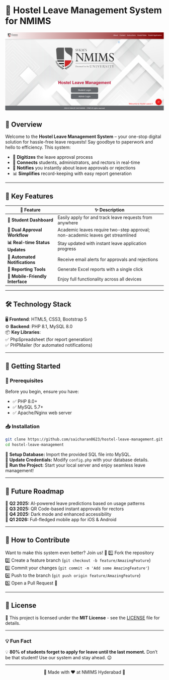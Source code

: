 # 🏨 Hostel Leave Management System for NMIMS
![Preview](reference-hl.png)


## 📌 Overview
Welcome to the **Hostel Leave Management System** – your one-stop digital solution for hassle-free leave requests! Say goodbye to paperwork and hello to efficiency. This system:
- 🚀 **Digitizes** the leave approval process
- 🔄 **Connects** students, administrators, and rectors in real-time
- 📢 **Notifies** you instantly about leave approvals or rejections
- 📊 **Simplifies** record-keeping with easy report generation

---

## 🎯 Key Features
| 🚀 Feature | ✨ Description |
|-----------|--------------|
| **📌 Student Dashboard** | Easily apply for and track leave requests from anywhere |
| **🔗 Dual Approval Workflow** | Academic leaves require two-step approval; non-academic leaves get streamlined |
| **📊 Real-time Status Updates** | Stay updated with instant leave application progress |
| **📩 Automated Notifications** | Receive email alerts for approvals and rejections |
| **📂 Reporting Tools** | Generate Excel reports with a single click |
| **📱 Mobile-Friendly Interface** | Enjoy full functionality across all devices |

---

## 🛠️ Technology Stack
🖥 **Frontend**: HTML5, CSS3, Bootstrap 5  
⚙️ **Backend**: PHP 8.1, MySQL 8.0  
📦 **Key Libraries**:  
✅ PhpSpreadsheet (for report generation)  
✅ PHPMailer (for automated notifications)  

---

## 🚀 Getting Started
### 🎯 Prerequisites
Before you begin, ensure you have:
- ✅ PHP 8.0+
- ✅ MySQL 5.7+
- ✅ Apache/Nginx web server

### 📥 Installation
```bash
git clone https://github.com/saicharan0623/hostel-leave-management.git
cd hostel-leave-management
```

🔧 **Setup Database:** Import the provided SQL file into MySQL.  
🔑 **Update Credentials:** Modify `config.php` with your database details.  
🚀 **Run the Project:** Start your local server and enjoy seamless leave management!  

---

## 🔮 Future Roadmap
🚀 **Q2 2025:** AI-powered leave predictions based on usage patterns  
📲 **Q3 2025:** QR Code-based instant approvals for rectors  
🌙 **Q4 2025:** Dark mode and enhanced accessibility  
📱 **Q1 2026:** Full-fledged mobile app for iOS & Android  

---

## 🤝 How to Contribute
Want to make this system even better? Join us! 🎉
1️⃣ Fork the repository  
2️⃣ Create a feature branch (`git checkout -b feature/AmazingFeature`)  
3️⃣ Commit your changes (`git commit -m 'Add some AmazingFeature'`)  
4️⃣ Push to the branch (`git push origin feature/AmazingFeature`)  
5️⃣ Open a Pull Request 🎯  

---

## 📜 License
🔖 This project is licensed under the **MIT License** - see the [LICENSE](LICENSE) file for details.  

---

### 💡 Fun Fact
💡 **80% of students forget to apply for leave until the last moment.** Don’t be that student! Use our system and stay ahead. 😉

---
<p align="center">🚀 Made with ❤️ at NMIMS Hyderabad 🚀</p>
